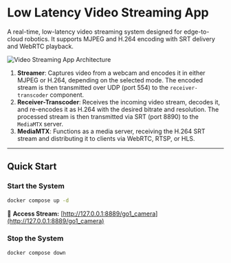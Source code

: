 # Low Latency Video Streaming App

A real-time, low-latency video streaming system designed for edge-to-cloud robotics. It supports MJPEG and H.264 encoding with SRT delivery and WebRTC playback.

![Video Streaming App Architecture](video-streaming-app-config.png)

1. **Streamer**: Captures video from a webcam and encodes it in either MJPEG or H.264, depending on the selected mode. The encoded stream is then transmitted over UDP (port 554) to the `receiver-transcoder` component.
2. **Receiver-Transcoder**: Receives the incoming video stream, decodes it, and re-encodes it as H.264 with the desired bitrate and resolution. The processed stream is then transmitted via SRT (port 8890) to the `MediaMTX` server.
3. **MediaMTX**: Functions as a media server, receiving the H.264 SRT stream and distributing it to clients via WebRTC, RTSP, or HLS.

---

## **Quick Start**  
### **Start the System**
```bash
docker compose up -d
```
🔗 **Access Stream:** [http://127.0.0.1:8889/go1_camera](http://127.0.0.1:8889/go1_camera)  

### **Stop the System**
```bash
docker compose down
```